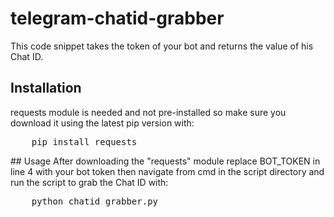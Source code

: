 # telegram-chatid-grabber
This code snippet takes the token of your bot and returns the value of his Chat ID.

## Installation 
requests module is needed and not pre-installed so make sure you download it using the latest pip version with:
<pre>
    pip install requests
</pre>

## Usage
After downloading the "requests" module replace BOT_TOKEN in line 4 with your bot token then navigate from cmd in the script directory and run the script to grab the Chat ID with:
<pre>
    python chatid_grabber.py
</pre>
